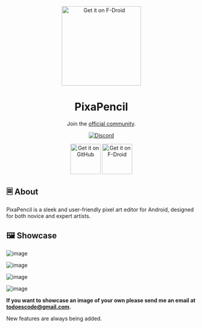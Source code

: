 <div align="center">
<img src="https://user-images.githubusercontent.com/50536495/170400421-0c3a1711-4484-42b1-995b-ee0095c3c7cb.png" width = "210" height = "210" alt="Get it on F-Droid"/>
  <h1>PixaPencil</h1>

Join the [official community](https://discord.gg/rKSpNxDp).

[![Discord](https://img.shields.io/badge/Discord-PixaPencil-blue.svg)]([https://discord.com/invite/Ytm7WBMNz9](https://discord.gg/rKSpNxDp))

[<img src="https://github.com/machiav3lli/oandbackupx/blob/034b226cea5c1b30eb4f6a6f313e4dadcbb0ece4/badge_github.png" alt="Get it on GitHub" height="80">](https://github.com/therealbluepandabear/PixaPencil/releases/latest)
[<img src="https://fdroid.gitlab.io/artwork/badge/get-it-on.png" alt="Get it on F-Droid" height="80">](https://f-droid.org/en/packages/com.therealbluepandabear.pixapencil/)
</div>

## 🗏 About

PixaPencil is a sleek and user-friendly pixel art editor for Android, designed for both novice and expert artists. 

## 🖼️ Showcase

![image](https://user-images.githubusercontent.com/50536495/185532689-9dda1172-8214-467f-8616-e9e1fe890c1b.jpg)

![image](https://user-images.githubusercontent.com/50536495/174204673-71da804b-3d83-4d96-91f5-821583aa7543.png)

![image](https://user-images.githubusercontent.com/50536495/174204000-bf8a2b63-517f-40c4-ba96-4726061b9270.png)

![image](https://user-images.githubusercontent.com/50536495/174217529-14c05774-6829-42cf-8163-cd7da436d45c.png)


**If you want to showcase an image of your own please send me an email at todoescode@gmail.com.**

New features are always being added.
